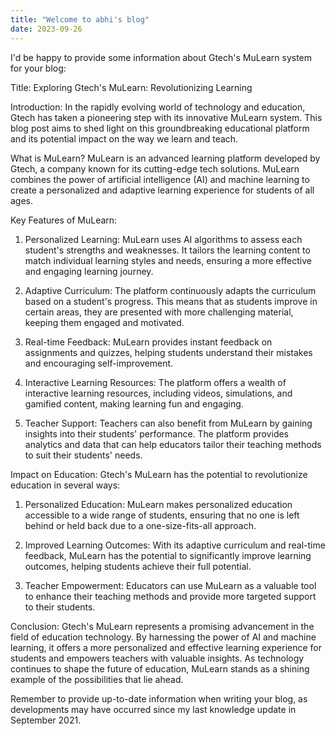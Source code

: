 ```yaml
---
title: "Welcome to abhi's blog"
date: 2023-09-26
---
```


I'd be happy to provide some information about Gtech's MuLearn system for your blog:

Title: Exploring Gtech's MuLearn: Revolutionizing Learning

Introduction:
In the rapidly evolving world of technology and education, Gtech has taken a pioneering step with its innovative MuLearn system. This blog post aims to shed light on this groundbreaking educational platform and its potential impact on the way we learn and teach.

What is MuLearn?
MuLearn is an advanced learning platform developed by Gtech, a company known for its cutting-edge tech solutions. MuLearn combines the power of artificial intelligence (AI) and machine learning to create a personalized and adaptive learning experience for students of all ages.

Key Features of MuLearn:
1. Personalized Learning: MuLearn uses AI algorithms to assess each student's strengths and weaknesses. It tailors the learning content to match individual learning styles and needs, ensuring a more effective and engaging learning journey.

2. Adaptive Curriculum: The platform continuously adapts the curriculum based on a student's progress. This means that as students improve in certain areas, they are presented with more challenging material, keeping them engaged and motivated.

3. Real-time Feedback: MuLearn provides instant feedback on assignments and quizzes, helping students understand their mistakes and encouraging self-improvement.

4. Interactive Learning Resources: The platform offers a wealth of interactive learning resources, including videos, simulations, and gamified content, making learning fun and engaging.

5. Teacher Support: Teachers can also benefit from MuLearn by gaining insights into their students' performance. The platform provides analytics and data that can help educators tailor their teaching methods to suit their students' needs.

Impact on Education:
Gtech's MuLearn has the potential to revolutionize education in several ways:

1. Personalized Education: MuLearn makes personalized education accessible to a wide range of students, ensuring that no one is left behind or held back due to a one-size-fits-all approach.

2. Improved Learning Outcomes: With its adaptive curriculum and real-time feedback, MuLearn has the potential to significantly improve learning outcomes, helping students achieve their full potential.

3. Teacher Empowerment: Educators can use MuLearn as a valuable tool to enhance their teaching methods and provide more targeted support to their students.

Conclusion:
Gtech's MuLearn represents a promising advancement in the field of education technology. By harnessing the power of AI and machine learning, it offers a more personalized and effective learning experience for students and empowers teachers with valuable insights. As technology continues to shape the future of education, MuLearn stands as a shining example of the possibilities that lie ahead.

Remember to provide up-to-date information when writing your blog, as developments may have occurred since my last knowledge update in September 2021.
